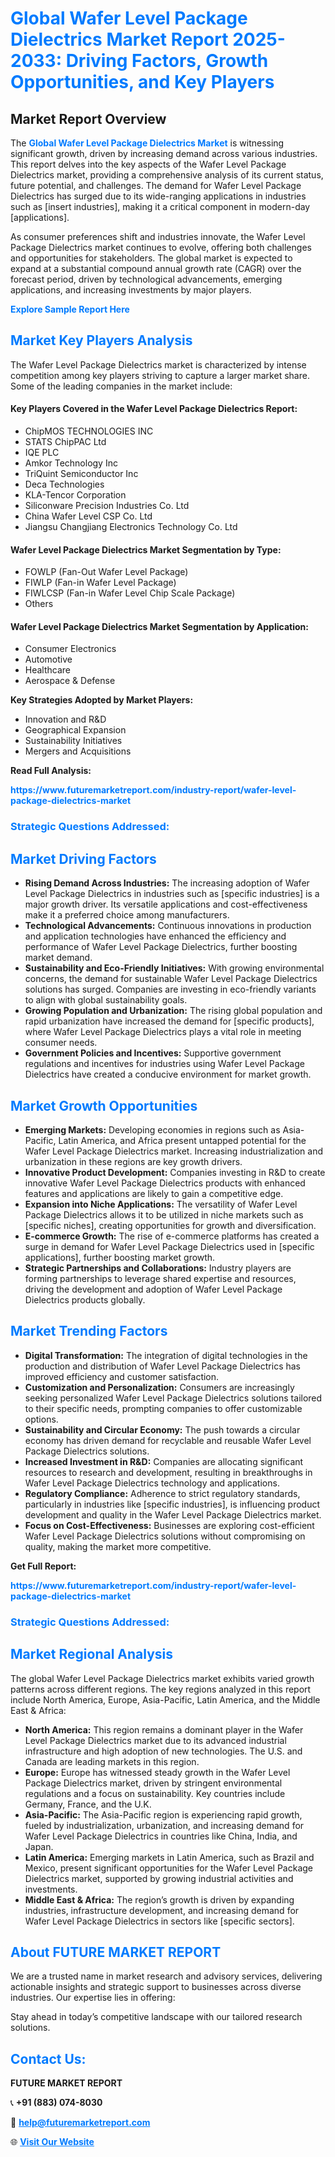 <h1 style="color: #007BFF;">Global Wafer Level Package Dielectrics Market Report 2025-2033: Driving Factors, Growth Opportunities, and Key Players</h1>

<section id="overview">
<h2>Market Report Overview</h2>
<p>The <a href="https://www.futuremarketreport.com/industry-report/wafer-level-package-dielectrics-market" style="color: #007BFF; text-decoration: none;"><strong>Global Wafer Level Package Dielectrics Market</strong></a> is witnessing significant growth, driven by increasing demand across various industries. This report delves into the key aspects of the Wafer Level Package Dielectrics market, providing a comprehensive analysis of its current status, future potential, and challenges. The demand for Wafer Level Package Dielectrics has surged due to its wide-ranging applications in industries such as [insert industries], making it a critical component in modern-day [applications].</p>
<p>As consumer preferences shift and industries innovate, the Wafer Level Package Dielectrics market continues to evolve, offering both challenges and opportunities for stakeholders. The global market is expected to expand at a substantial compound annual growth rate (CAGR) over the forecast period, driven by technological advancements, emerging applications, and increasing investments by major players.</p>
</section>

<section id="overview">
<p><a href="https://www.futuremarketreport.com/request-sample/reportId=102138" style="color: #007BFF; text-decoration: none;"><strong>Explore Sample Report Here</strong></a></p>
</section>

<section id="key-players">
<h2 style="color: #007BFF;">Market Key Players Analysis</h2>
<p>The Wafer Level Package Dielectrics market is characterized by intense competition among key players striving to capture a larger market share. Some of the leading companies in the market include:</p>
<h4>Key Players Covered in the Wafer Level Package Dielectrics Report:</h4>
<ul><li>ChipMOS TECHNOLOGIES INC</li><li>STATS ChipPAC Ltd</li><li>IQE PLC</li><li>Amkor Technology Inc</li><li>TriQuint Semiconductor Inc</li><li>Deca Technologies</li><li>KLA-Tencor Corporation</li><li>Siliconware Precision Industries Co. Ltd</li><li>China Wafer Level CSP Co. Ltd</li><li>Jiangsu Changjiang Electronics Technology Co. Ltd</li></ul>
<h4>Wafer Level Package Dielectrics Market Segmentation by Type:</h4>
<ul><li>FOWLP (Fan-Out Wafer Level Package)</li><li>FIWLP (Fan-in Wafer Level Package)</li><li>FIWLCSP (Fan-in Wafer Level Chip Scale Package)</li><li>Others</li></ul>

<h4>Wafer Level Package Dielectrics Market Segmentation by Application:</h4>
<ul><li>Consumer Electronics</li><li>Automotive</li><li>Healthcare</li><li>Aerospace &amp; Defense</li></ul>
<p><strong>Key Strategies Adopted by Market Players:</strong></p>
<ul>
<li>Innovation and R&D</li>
<li>Geographical Expansion</li>
<li>Sustainability Initiatives</li>
<li>Mergers and Acquisitions</li>
</ul>
</section>

<section>
<p><strong>Read Full Analysis: </strong></p><a href="https://www.futuremarketreport.com/industry-report/wafer-level-package-dielectrics-market" style="color: #007BFF; text-decoration: none;"><strong>https://www.futuremarketreport.com/industry-report/wafer-level-package-dielectrics-market</strong></a>
<h3 style="color: #007BFF;">Strategic Questions Addressed:</h3>
</section>

<section id="driving-factors">
<h2 style="color: #007BFF;">Market Driving Factors</h2>
<ul>
<li><strong>Rising Demand Across Industries:</strong> The increasing adoption of Wafer Level Package Dielectrics in industries such as [specific industries] is a major growth driver. Its versatile applications and cost-effectiveness make it a preferred choice among manufacturers.</li>
<li><strong>Technological Advancements:</strong> Continuous innovations in production and application technologies have enhanced the efficiency and performance of Wafer Level Package Dielectrics, further boosting market demand.</li>
<li><strong>Sustainability and Eco-Friendly Initiatives:</strong> With growing environmental concerns, the demand for sustainable Wafer Level Package Dielectrics solutions has surged. Companies are investing in eco-friendly variants to align with global sustainability goals.</li>
<li><strong>Growing Population and Urbanization:</strong> The rising global population and rapid urbanization have increased the demand for [specific products], where Wafer Level Package Dielectrics plays a vital role in meeting consumer needs.</li>
<li><strong>Government Policies and Incentives:</strong> Supportive government regulations and incentives for industries using Wafer Level Package Dielectrics have created a conducive environment for market growth.</li>
</ul>
</section>

<section id="growth-opportunities">
<h2 style="color: #007BFF;">Market Growth Opportunities</h2>
<ul>
<li><strong>Emerging Markets:</strong> Developing economies in regions such as Asia-Pacific, Latin America, and Africa present untapped potential for the Wafer Level Package Dielectrics market. Increasing industrialization and urbanization in these regions are key growth drivers.</li>
<li><strong>Innovative Product Development:</strong> Companies investing in R&D to create innovative Wafer Level Package Dielectrics products with enhanced features and applications are likely to gain a competitive edge.</li>
<li><strong>Expansion into Niche Applications:</strong> The versatility of Wafer Level Package Dielectrics allows it to be utilized in niche markets such as [specific niches], creating opportunities for growth and diversification.</li>
<li><strong>E-commerce Growth:</strong> The rise of e-commerce platforms has created a surge in demand for Wafer Level Package Dielectrics used in [specific applications], further boosting market growth.</li>
<li><strong>Strategic Partnerships and Collaborations:</strong> Industry players are forming partnerships to leverage shared expertise and resources, driving the development and adoption of Wafer Level Package Dielectrics products globally.</li>
</ul>
</section>

<section id="trending-factors">
<h2 style="color: #007BFF;">Market Trending Factors</h2>
<ul>
<li><strong>Digital Transformation:</strong> The integration of digital technologies in the production and distribution of Wafer Level Package Dielectrics has improved efficiency and customer satisfaction.</li>
<li><strong>Customization and Personalization:</strong> Consumers are increasingly seeking personalized Wafer Level Package Dielectrics solutions tailored to their specific needs, prompting companies to offer customizable options.</li>
<li><strong>Sustainability and Circular Economy:</strong> The push towards a circular economy has driven demand for recyclable and reusable Wafer Level Package Dielectrics solutions.</li>
<li><strong>Increased Investment in R&D:</strong> Companies are allocating significant resources to research and development, resulting in breakthroughs in Wafer Level Package Dielectrics technology and applications.</li>
<li><strong>Regulatory Compliance:</strong> Adherence to strict regulatory standards, particularly in industries like [specific industries], is influencing product development and quality in the Wafer Level Package Dielectrics market.</li>
<li><strong>Focus on Cost-Effectiveness:</strong> Businesses are exploring cost-efficient Wafer Level Package Dielectrics solutions without compromising on quality, making the market more competitive.</li>
</ul>
</section>

<section>
<p><strong>Get Full Report: </strong></p><a href="https://www.futuremarketreport.com/industry-report/wafer-level-package-dielectrics-market" style="color: #007BFF; text-decoration: none;"><strong>https://www.futuremarketreport.com/industry-report/wafer-level-package-dielectrics-market</strong></a>
<h3 style="color: #007BFF;">Strategic Questions Addressed:</h3>
</section>


<section id="regional-analysis">
<h2 style="color: #007BFF;">Market Regional Analysis</h2>
<p>The global Wafer Level Package Dielectrics market exhibits varied growth patterns across different regions. The key regions analyzed in this report include North America, Europe, Asia-Pacific, Latin America, and the Middle East & Africa:</p>
<ul>
<li><strong>North America:</strong> This region remains a dominant player in the Wafer Level Package Dielectrics market due to its advanced industrial infrastructure and high adoption of new technologies. The U.S. and Canada are leading markets in this region.</li>
<li><strong>Europe:</strong> Europe has witnessed steady growth in the Wafer Level Package Dielectrics market, driven by stringent environmental regulations and a focus on sustainability. Key countries include Germany, France, and the U.K.</li>
<li><strong>Asia-Pacific:</strong> The Asia-Pacific region is experiencing rapid growth, fueled by industrialization, urbanization, and increasing demand for Wafer Level Package Dielectrics in countries like China, India, and Japan.</li>
<li><strong>Latin America:</strong> Emerging markets in Latin America, such as Brazil and Mexico, present significant opportunities for the Wafer Level Package Dielectrics market, supported by growing industrial activities and investments.</li>
<li><strong>Middle East & Africa:</strong> The region’s growth is driven by expanding industries, infrastructure development, and increasing demand for Wafer Level Package Dielectrics in sectors like [specific sectors].</li>
</ul>
</section>

<footer>
<h2 style="color: #007BFF;">About FUTURE MARKET REPORT</h2>
<p>We are a trusted name in market research and advisory services, delivering actionable insights and strategic support to businesses across diverse industries. Our expertise lies in offering:</p>

<p>Stay ahead in today’s competitive landscape with our tailored research solutions.</p>

<h2 style="color: #007BFF;">Contact Us:</h2>
<p><strong>FUTURE MARKET REPORT</strong></p>
<p>📞 <strong>+91 (883) 074-8030</strong></p>
<p>📧 <strong><a href="mailto:help@futuremarketreport.com" style="color: #007BFF;">help@futuremarketreport.com</a></strong></p>
<p>🌐 <strong><a href="https://www.futuremarketreport.com/" style="color: #007BFF;">Visit Our Website</a></strong></p>
</footer>